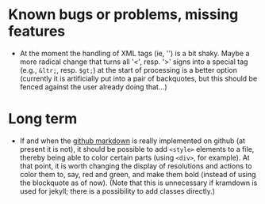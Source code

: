 # Known bugs or problems, missing features

* At the moment the handling of XML tags (ie, '<word>') is a bit shaky. Maybe a more radical change that turns all '<', resp. '>' signs into a special tag (e.g., `&ltr;`, resp. `$gt;`) at the start of processing is a better option (currently it is artificially put into a pair of backquotes, but this should be fenced against the user already doing that...)


# Long term

* If and when the [github markdown](https://github.github.com/gfm/) is really implemented on github (at present it is not), it should be possible to add `<style>` elements to a file, thereby being able to color certain parts (using `<div>`, for example). At that point, it is worth changing the display of resolutions and actions to color them to, say, red and green, and make them bold (instead of using the blockquote as of now). (Note that this is unnecessary if kramdown is used for jekyll; there is a possibility to add classes directly.)

